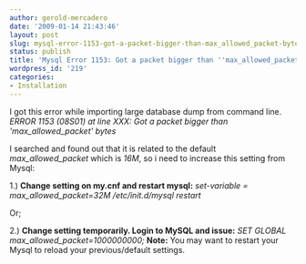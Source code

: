 ```yaml
---
author: gerold-mercadero
date: '2009-01-14 21:43:46'
layout: post
slug: mysql-error-1153-got-a-packet-bigger-than-max_allowed_packet-bytes
status: publish
title: 'Mysql Error 1153: Got a packet bigger than ''max_allowed_packet'' bytes '
wordpress_id: '219'
categories:
- Installation
---
```


I got this error while importing large database dump from command line.
     _ERROR 1153 (08S01) at line XXX: Got a packet bigger than 'max_allowed_packet' bytes_

I searched and found out that it is related to the default _max_allowed_packet_ which is _16M_, so i need to increase this setting from Mysql:

1.) **Change setting on my.cnf and restart mysql:**
    _set-variable = max_allowed_packet=32M
    /etc/init.d/mysql restart_

Or;

2.) **Change setting temporarily.  Login to MySQL and issue:**
    _SET GLOBAL max_allowed_packet=1000000000;_
    **Note:**  You may want to restart your Mysql to reload your previous/default settings.

